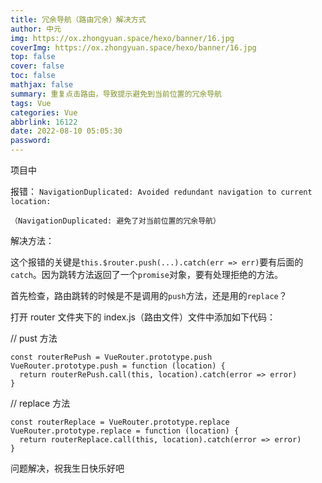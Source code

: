 ```yaml
---
title: 冗余导航（路由冗余）解决方式
author: 中元
img: https://ox.zhongyuan.space/hexo/banner/16.jpg
coverImg: https://ox.zhongyuan.space/hexo/banner/16.jpg
top: false
cover: false
toc: false
mathjax: false
summary: 重复点击路由，导致提示避免到当前位置的冗余导航
tags: Vue
categories: Vue
abbrlink: 16122
date: 2022-08-10 05:05:30
password:
---
```


项目中

报错： `NavigationDuplicated: Avoided redundant navigation to current location:`

`（NavigationDuplicated: 避免了对当前位置的冗余导航）`

解决方法：

这个报错的关键是`this.$router.push(...).catch(err => err)`要有后面的`catch`。因为跳转方法返回了一个`promise`对象，要有处理拒绝的方法。

首先检查，路由跳转的时候是不是调用的`push`方法，还是用的`replace`？

打开 router 文件夹下的 index.js（路由文件）文件中添加如下代码：

// pust 方法

    const routerRePush = VueRouter.prototype.push
    VueRouter.prototype.push = function (location) {
      return routerRePush.call(this, location).catch(error => error)
    }

// replace 方法

    const routerReplace = VueRouter.prototype.replace
    VueRouter.prototype.replace = function (location) {
      return routerReplace.call(this, location).catch(error => error)
    }

问题解决，祝我生日快乐好吧
